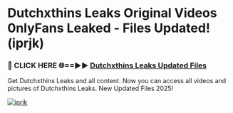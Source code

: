 # Dutchxthins Leaks Original Videos 0nlyFans Leaked - Files Updated! (iprjk)

<h3>🔴 CLICK HERE 🌐==►► <a href="https://tinyurl.com/3hn5wdd3" rel="nofollow">Dutchxthins Leaks Updated Files</a></h3>

Get Dutchxthins Leaks and all content. Now you can access all videos and pictures of Dutchxthins Leaks. New Updated Files 2025!

[![iprjk](https://i.imgur.com/4HnBqBT.gif)](https://tinyurl.com/3hn5wdd3)
